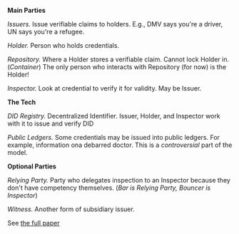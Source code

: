 **Main Parties**

*Issuers.* Issue verifiable claims to holders. E.g., DMV says you're a driver, UN says you're a refugee.

*Holder.* Person who holds credentials. 

*Repository.* Where a Holder stores a verifiable claim. Cannot lock Holder in. (_Container_)
The only person who interacts with Repository (for now) is the Holder!

*Inspector.* Look at credential to verify it for validity. May be Issuer. 

**The Tech**

*DID Registry.* Decentralized Identifier. Issuer, Holder, and Inspector work with it to issue and verify DID

*Public Ledgers.* Some credentials may be issued into public ledgers. For example, information ona  debarred doctor.
This is a _controversial_ part of the model.

**Optional Parties**

*Relying Party.* Party who delegates inspection to an Inspector because they don't have competency themselves.
(_Bar is Relying Party, Bouncer is Inspector_)

*Witness.* Another form of subsidiary issuer.

See [the full paper](https://github.com/WebOfTrustInfo/ID2020DesignWorkshop/blob/master/topics-and-advance-readings/a-self-sovereign-identity-architecture.pdf)

